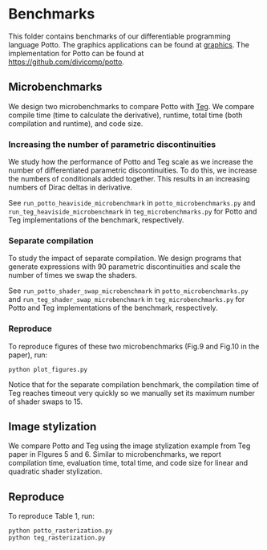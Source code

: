 # Benchmarks

This folder contains benchmarks of our differentiable programming language Potto. The graphics applications can be found at [graphics](../grahpics). The implementation for Potto can be found at https://github.com/divicomp/potto.


## Microbenchmarks

We design two microbenchmarks to compare Potto with [Teg](https://github.com/ChezJrk/Teg).
We compare compile time (time to calculate the derivative), runtime, total time (both compilation and runtime), and code size.

### Increasing the number of parametric discontinuities

We study how the performance of Potto and Teg scale as we increase the number of differentiated parametric discontinuities.
To do this, we increase the numbers of conditionals added together. This results in an increasing numbers of Dirac deltas in derivative.

See `run_potto_heaviside_microbenchmark` in `potto_microbenchmarks.py` and `run_teg_heaviside_microbenchmark` in `teg_microbenchmarks.py` for Potto and Teg implementations of the benchmark, respectively.


### Separate compilation

To study the impact of separate compilation. We design programs that generate expressions with 90 parametric discontinuities and scale the number of times we swap the shaders.

See `run_potto_shader_swap_microbenchmark` in `potto_microbenchmarks.py` and `run_teg_shader_swap_microbenchmark` in `teg_microbenchmarks.py` for Potto and Teg implementations of the benchmark, respectively.


### Reproduce

To reproduce figures of these two microbenchmarks (Fig.9 and Fig.10 in the paper), run:


```
python plot_figures.py
```

Notice that for the separate compilation benchmark, the compilation time of Teg reaches timeout very quickly so we manually set its maximum number of shader swaps to 15.


## Image stylization
We compare Potto and Teg using the image stylization example from Teg paper in FIgures 5 and 6. Similar to microbenchmarks, we report compilation time, evaluation time, total time, and code size for linear and quadratic shader stylization.

## Reproduce

To reproduce Table 1, run:

```
python potto_rasterization.py
python teg_rasterization.py
```
